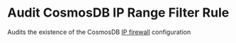 # Audit CosmosDB IP Range Filter Rule

Audits the existence of the CosmosDB [IP firewall](https://docs.microsoft.com/en-us/azure/cosmos-db/firewall-support) configuration

